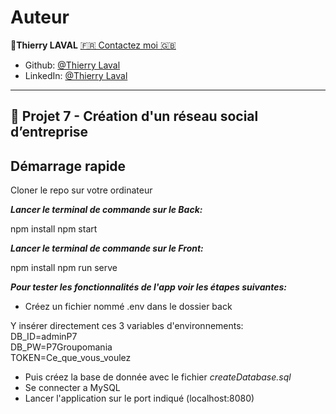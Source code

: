 # Auteur

👤**Thierry LAVAL** [🇫🇷 Contactez moi 🇬🇧](<thierrylaval@gmx.com>)

* Github: [@Thierry Laval](https://github.com/thierry-laval)
* LinkedIn: [@Thierry Laval](https://www.linkedin.com/in/thierry-laval)

***

## 📎 Projet 7 - Création d'un réseau social d’entreprise

## Démarrage rapide

Cloner le repo sur votre ordinateur

***Lancer le terminal de commande sur le Back:***

npm install
npm start

***Lancer le terminal de commande sur le Front:***

npm install
npm run serve

***Pour tester les fonctionnalités de l'app voir les étapes suivantes:***

* Créez un fichier nommé .env dans le dossier back

Y insérer directement ces 3 variables d'environnements:\
DB_ID=adminP7\
DB_PW=P7Groupomania\
TOKEN=Ce_que_vous_voulez

* Puis créez la base de donnée avec le fichier *createDatabase.sql*
* Se connecter a MySQL
* Lancer l'application sur le port indiqué (localhost:8080)

